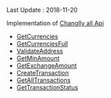 Last Update : 2018-11-20

Implementation of <a href="https://changelly.com/developers" target="_blank">Changlly all Api</a>
<ul>
    <li>
        <a href="https://changelly.com/developers#currency-list" target="_blank">
            GetCurrencies
        </a>
    </li>
    <li>
        <a href="https://changelly.com/developers#currency-list" target="_blank">
            GetCurrenciesFull
        </a>
    </li>
    <li>
        <a href="https://changelly.com/developers#" target="_blank">
            ValidateAddress
        </a>
    </li>
    <li>
        <a href="https://changelly.com/developers#minimum-exchangable-amount" target="_blank">
            GetMinAmount
        </a>
    </li>
    <li>
        <a href="https://changelly.com/developers#estimated-exchange-amount" target="_blank">
            GetExchangeAmount
        </a>
    </li>
    <li>
        <a href="https://changelly.com/developers#generating-transaction" target="_blank">
            CreateTransaction
        </a>
    </li>
    <li>
        <a href="https://changelly.com/developers#identifying-the-transaction" target="_blank">
            GetAllTransactions
        </a>
    </li>
    <li>
        <a href="https://changelly.com/developers#getting-exchange-status" target="_blank">
            GetTransactionStatus
        </a>
    </li>
</ul>
